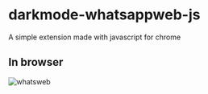 # darkmode-whatsappweb-js
 A simple extension made with javascript for chrome


## In browser

![whatsweb](https://user-images.githubusercontent.com/54339869/82846617-1a472100-9ec0-11ea-8fae-644ba94648f9.PNG)
